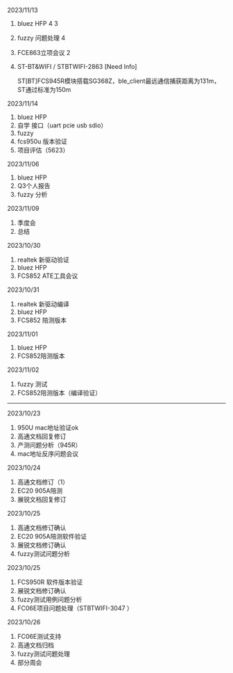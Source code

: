2023/11/13

1. bluez HFP 4      3

2. fuzzy 问题处理    4

3. FCE863立项会议    2

4. ST-BT&WIFI / STBTWIFI-2863 [Need Info]

   ST[BT]FCS945R模块搭载SG368Z，ble_client最远通信捕获距离为131m，ST通过标准为150m

2023/11/14

1. bluez HFP
2. 自学 接口（uart pcie usb sdio）
3. fuzzy
4. fcs950u 版本验证
5. 项目评估（5623）



2023/11/06

1. bluez HFP 
2. Q3个人报告
3. fuzzy 分析



2023/11/09

1. 季度会
2. 总结



2023/10/30

1. realtek 新驱动验证
2. bluez HFP 
3. FCS852 ATE工具会议



2023/10/31

1. realtek 新驱动编译
2. bluez HFP 
3. FCS852 陪测版本



2023/11/01

1. bluez HFP 
2. FCS852陪测版本



2023/11/02

1. fuzzy 测试
2. FCS852陪测版本（编译验证）







---------------



2023/10/23

1. 950U mac地址验证ok
2. 高通文档回复修订
3. 产测问题分析（945R）
4. mac地址反序问题会议



2023/10/24

1. 高通文档修订（1）
2. EC20 905A陪测
3. 展锐文档回复修订



2023/10/25

1. 高通文档修订确认
2. EC20 905A陪测软件验证
3. 展锐文档修订确认
4. fuzzy测试问题分析



2023/10/25

1. FCS950R 软件版本验证
2. 展锐文档修订确认
3. fuzzy测试用例问题分析
4. FC06E项目问题处理（STBTWIFI-3047  ）

2023/10/26

1. FC06E测试支持
2. 高通文档归档
3. fuzzy测试问题处理
4. 部分周会

